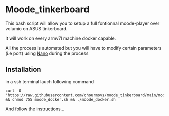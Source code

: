 # Moode_tinkerboard

This bash script will allow you to setup a full fontionnal moode-player over volumio on ASUS tinkerboard.

It will work on every armv7l machine docker capable.

All the process is automated but you will have to modify certain parameters (i.e port) using [Nano](https://www.hostinger.co.uk/tutorials/how-to-install-and-use-nano-text-editor#How_to_Use_Nano_Text_Editor) during the process





## Installation

in a ssh terminal lauch following command

```
curl -O 'https://raw.githubusercontent.com/chourmovs/moode_tinkerboard/main/moode_docker.sh' && chmod 755 moode_docker.sh && ./moode_docker.sh
```

And follow the instructions...





